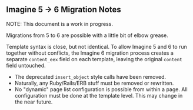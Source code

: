 ## Imagine 5 -> 6 Migration Notes

NOTE: This document is a work in progress.

Migrations from 5 to 6 are possible with a little bit of elbow grease.

Template syntax is close, but not identical. To allow Imagine 5 and 6 to run together without conflicts, the Imagine 6 migration process creates a separate `content_eex` field on each template, leaving the original `content` field untouched.

* The deprecated `insert_object` style calls have been removed.
* Naturally, any Ruby/Rails/ERB stuff must be removed or rewritten.
* No "dynamic" page list configuration is possible from within a page. All configuration must be done at the template level. This may change in the near future.
